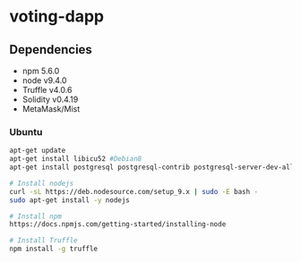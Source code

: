 # voting-dapp

## Dependencies

- npm 5.6.0
- node v9.4.0
- Truffle v4.0.6
- Solidity v0.4.19
- MetaMask/Mist

### Ubuntu

```sh
apt-get update
apt-get install libicu52 #Debian8
apt-get install postgresql postgresql-contrib postgresql-server-dev-all redis-server cmake

# Install nodejs
curl -sL https://deb.nodesource.com/setup_9.x | sudo -E bash -
sudo apt-get install -y nodejs

# Install npm
https://docs.npmjs.com/getting-started/installing-node

# Install Truffle
npm install -g truffle
```
